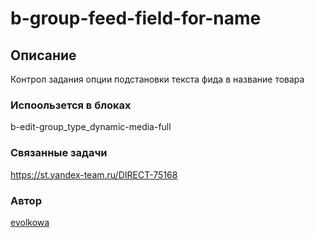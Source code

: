 # b-group-feed-field-for-name

## Описание
Контрол задания опции подстановки текста фида в название товара

### Испоользется в блоках
b-edit-group_type_dynamic-media-full

### Связанные задачи
https://st.yandex-team.ru/DIRECT-75168

### Автор
[evolkowa](https://staff.yandex-team.ru/evolkowa)
